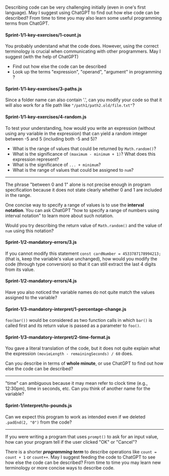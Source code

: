 Describing code can be very challenging initially (even in one's first language). May I suggest using ChatGPT to find out how else code can be described? From time to time you may also learn some useful programming terms from ChatGPT.

#### Sprint-1/1-key-exercises/1-count.js

You probably understand what the code does.
However, using the correct terminology is crucial when communicating with other programmers.
May I suggest (with the help of ChatGPT)
- Find out how else the code can be described
- Look up the terms "expression", "operand", "argument" in programming
?

#### Sprint-1/1-key-exercises/3-paths.js
Since a folder name can also contain '.', can you modify your code so that it will also work for a file path like `"/path1/path2.old/file.txt"`?


#### Sprint-1/1-key-exercises/4-random.js
To test your understanding, how would you write an expression (without using any variable in the expression) that can yield
a random integer between -5 and 5 (including both -5 and 5)?


- What is the range of values that could be returned by `Math.random()`?
- What is the significance of `(maximum - minimum + 1)`? What does this expression represent?
- What is the significance of `... + minimum`?
- What is the range of values that could be assigned to `num`?
---

The phrase "between 0 and 1" alone is not precise enough in program specification because 
it does not state clearly whether 0 and 1 are included in the range.

One concise way to specify a range of values is to use the **interval notation**.
You can ask ChatGPT "how to specify a range of numbers using interval notation" to learn more about such notation.

Would you try describing the return value of `Math.random()` and the value of `num` using this notation?

#### Sprint-1/2-mandatory-errors/3.js
If you cannot modify this statement `const cardNumber = 4533787178994213;`
(that is, keep the variable's value unchanged), 
how would you modify the code (through type conversion) so that it can still extract the last 4 digits from its value.

#### Sprint-1/2-mandatory-errors/4.js
Have you also noticed the variable names do not quite match the values assigned to the variable?

#### Sprint-1/3-mandatory-interpret/1-percentage-change.js
`foo(bar())` would be considered as two function calls in which `bar()` is called first and its return value is passed as a parameter to `foo()`.

#### Sprint-1/3-mandatory-interpret/2-time-format.js

You gave a literal translation of the code, but it does not quite explain what the expression `(movieLength - remainingSeconds) / 60` does.

Can you describe in terms of **whole minute**, or use ChatGPT to find out how else the code can be described? 

----

"time" can ambiguous because it may mean refer to clock time (e.g., 12:30pm), time in seconds, etc. 
Can you think of another name for the variable?

#### Sprint-1/interpret/to-pounds.js
 Can we expect this program to work as intended even if we deleted `.padEnd(2, "0")` from the code?

----

If you were writing a program that uses `prompt()` to ask for an input value, how can 
your program tell if the user clicked "OK" or "Cancel"?

There is a shorter ***programming term*** to describe operations like `count = count + 1` or `count++`. 
May I suggest feeding the code to ChatGPT to see how else the code can be described? 
From time to time you may learn new terminology or more concise ways to describe code.
